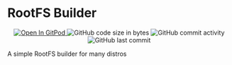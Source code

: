# RootFS Builder

<p align="center">
  <a href="https://gitpod.io#https://github.com/da-moon/rootfs-builder">
    <img src="https://img.shields.io/badge/open%20in-gitpod-blue?logo=gitpod" alt="Open In GitPod">
  </a>
  <img src="https://img.shields.io/github/languages/code-size/da-moon/rootfs-builder" alt="GitHub code size in bytes">
  <img src="https://img.shields.io/github/commit-activity/w/da-moon/rootfs-builder" alt="GitHub commit activity">
  <img src="https://img.shields.io/github/last-commit/da-moon/rootfs-builder/master" alt="GitHub last commit">
</p>

A simple RootFS builder for many distros
